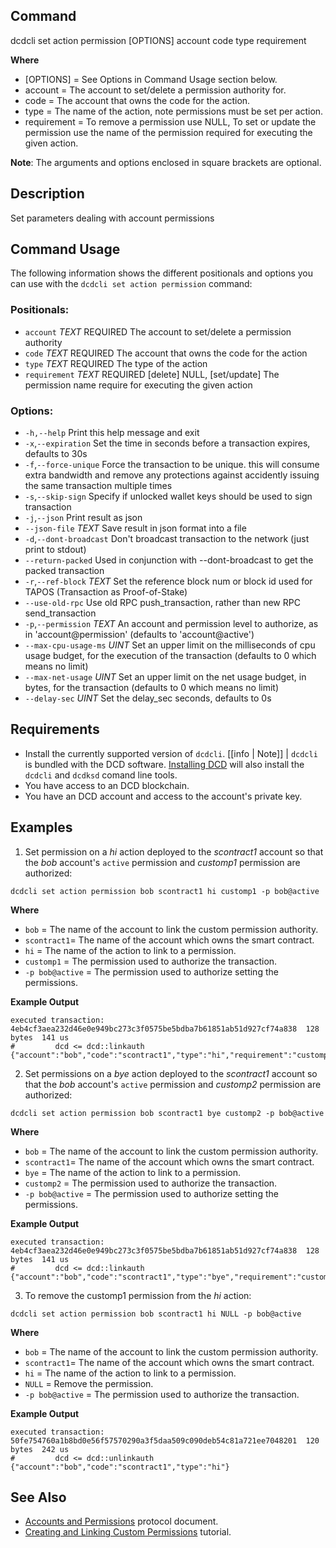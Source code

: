 ## Command
dcdcli set action permission [OPTIONS] account code type requirement

**Where**
* [OPTIONS] = See Options in Command Usage section below.
* account = The account to set/delete a permission authority for.
* code = The account that owns the code for the action.
* type =  The name of the action, note permissions must be set per action.
* requirement = To remove a permission use NULL, To set or update the permission use the name of the permission required for executing the given action.

**Note**: The arguments and options enclosed in square brackets are optional.

## Description
Set parameters dealing with account permissions

## Command Usage
The following information shows the different positionals and options you can use with the `dcdcli set action permission` command:

### Positionals:
- `account` _TEXT_ REQUIRED The account to set/delete a permission authority 
- `code` _TEXT_ REQUIRED The account that owns the code for the action
- `type` _TEXT_ REQUIRED The type of the action
- `requirement` _TEXT_ REQUIRED [delete] NULL, [set/update] The permission name require for executing the given action

### Options:
- `-h,--help` Print this help message and exit
-  `-x`,`--expiration` Set the time in seconds before a transaction expires, defaults to 30s
-  `-f`,`--force-unique` Force the transaction to be unique. this will consume extra bandwidth and remove any protections against accidently issuing the same transaction multiple times
-  `-s`,`--skip-sign` Specify if unlocked wallet keys should be used to sign transaction
-  `-j`,`--json` Print result as json
-  `--json-file` _TEXT_ Save result in json format into a file
-  `-d`,`--dont-broadcast` Don't broadcast transaction to the network (just print to stdout)
-  `--return-packed` Used in conjunction with --dont-broadcast to get the packed transaction
-  `-r`,`--ref-block` _TEXT_ Set the reference block num or block id used for TAPOS (Transaction as Proof-of-Stake)
-  `--use-old-rpc` Use old RPC push_transaction, rather than new RPC send_transaction
-  `-p`,`--permission` _TEXT_ An account and permission level to authorize, as in 'account@permission' (defaults to 'account@active')
-  `--max-cpu-usage-ms` _UINT_ Set an upper limit on the milliseconds of cpu usage budget, for the execution of the transaction (defaults to 0 which means no limit)
-  `--max-net-usage` _UINT_ Set an upper limit on the net usage budget, in bytes, for the transaction (defaults to 0 which means no limit)
- `--delay-sec` _UINT_ Set the delay_sec seconds, defaults to 0s

## Requirements
* Install the currently supported version of `dcdcli`.
[[info | Note]] 
| `dcdcli` is bundled with the DCD software. [Installing DCD](../../../00_install/index.md) will also install the `dcdcli` and `dcdksd` comand line tools.  
* You have access to an DCD blockchain.
* You have an DCD account and access to the account's private key.

## Examples

1. Set permission on a _hi_ action deployed to the _scontract1_ account so that the _bob_ account's `active` permission and _customp1_ permission are authorized:

```shell
dcdcli set action permission bob scontract1 hi customp1 -p bob@active
```

**Where**
* `bob` = The name of the account to link the custom permission authority.
* `scontract1`= The name of the account which owns the smart contract.
* `hi` = The name of the action to link to a permission. 
* `customp1` = The permission used to authorize the transaction.
* `-p bob@active` = The permission used to authorize setting the permissions.

**Example Output**
```shell
executed transaction: 4eb4cf3aea232d46e0e949bc273c3f0575be5bdba7b61851ab51d927cf74a838  128 bytes  141 us
#         dcd <= dcd::linkauth              {"account":"bob","code":"scontract1","type":"hi","requirement":"customp1"}
```

2. Set permissions on a _bye_ action deployed to the _scontract1_ account so that the _bob_ account's `active` permission and _customp2_ permission are authorized:

```shell
dcdcli set action permission bob scontract1 bye customp2 -p bob@active
```

**Where**
* `bob` = The name of the account to link the custom permission authority.
* `scontract1`= The name of the account which owns the smart contract.
* `bye` = The name of the action to link to a permission. 
* `customp2` = The permission used to authorize the transaction.
* `-p bob@active` = The permission used to authorize setting the permissions.

**Example Output**
```shell
executed transaction: 4eb4cf3aea232d46e0e949bc273c3f0575be5bdba7b61851ab51d927cf74a838  128 bytes  141 us
#         dcd <= dcd::linkauth              {"account":"bob","code":"scontract1","type":"bye","requirement":"customp2"}
```

3. To remove the customp1 permission from the _hi_ action:

```shell
dcdcli set action permission bob scontract1 hi NULL -p bob@active
```
**Where**
* `bob` = The name of the account to link the custom permission authority.
* `scontract1`= The name of the account which owns the smart contract.
* `hi` = The name of the action to link to a permission. 
* `NULL` = Remove the permission.
* `-p bob@active` = The permission used to authorize the transaction.

**Example Output**
```shell
executed transaction: 50fe754760a1b8bd0e56f57570290a3f5daa509c090deb54c81a721ee7048201  120 bytes  242 us
#         dcd <= dcd::unlinkauth            {"account":"bob","code":"scontract1","type":"hi"}
```

## See Also
- [Accounts and Permissions](https://developers.eos.io/welcome/v2.1/protocol/accounts_and_permissions) protocol document.
- [Creating and Linking Custom Permissions](https://developers.eos.io/welcome/v2.1/smart-contract-guides/linking-custom-permission) tutorial.

